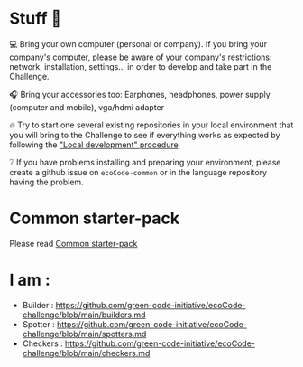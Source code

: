 # Stuff :school_satchel:

:computer: Bring your own computer (personal or company). If you bring your company's computer, please be aware of your company's restrictions: network, installation, settings... in order to develop and take part in the Challenge.

:headphones: Bring your accessories too: Earphones, headphones, power supply (computer and mobile), vga/hdmi adapter

:fire: Try to start one several existing repositories in your local environment that you will bring to the Challenge to see if everything works as expected by following the ["Local development" procedure](https://github.com/green-code-initiative/ecoCode-common/blob/main/doc/INSTALL.md#howto-install-sonarqube-dev-environment)

:grey_question: If you have problems installing and preparing your environment, please create a github issue on `ecoCode-common` or in the language repository having the problem.

# Common starter-pack

Please read [Common starter-pack](https://github.com/green-code-initiative/ecoCode-common/blob/main/doc/starter-pack.md)

# I am :

- Builder : https://github.com/green-code-initiative/ecoCode-challenge/blob/main/builders.md  
- Spotter : https://github.com/green-code-initiative/ecoCode-challenge/blob/main/spotters.md
- Checkers : https://github.com/green-code-initiative/ecoCode-challenge/blob/main/checkers.md
